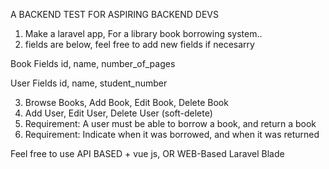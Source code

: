 A BACKEND TEST FOR ASPIRING BACKEND DEVS


1) Make a laravel app, For a library book borrowing system..
2) fields are below, feel free to add new fields if necesarry

Book Fields
 id, name, number_of_pages
 
User Fields
 id, name, student_number

3) Browse Books, Add Book, Edit Book, Delete Book
4) Add User, Edit User, Delete User (soft-delete)
5) Requirement: A user must be able to borrow a book, and return a book
6) Requirement: Indicate when it was borrowed, and when it was returned


Feel free to use API BASED + vue js, OR WEB-Based Laravel Blade
